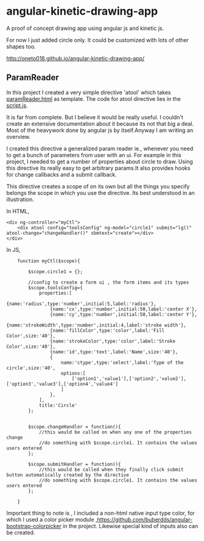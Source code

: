 angular-kinetic-drawing-app
===========================

A proof of concept drawing app using angular js and kinetic js.

For now I just added circle only. It could be customized with lots of other shapes too.

http://oneto018.github.io/angular-kinetic-drawing-app/

ParamReader
------------
In this project I created a very simple directive 'atool' which takes [paramReader.html](https://github.com/oneto018/angular-kinetic-drawing-app/blob/master/paramReader.html) as template. The code for atool directive lies in the [script.js](https://github.com/oneto018/angular-kinetic-drawing-app/blob/master/js/script.js).

It is far from complete. But I believe it would be really useful. I couldn't create an extensive documentation about it because its not that big a deal. Most of the heavywork done by angular js by itself.Anyway I am writing an overview.

I created this directive a generalized param reader ie., whenever you need to get a bunch of parameters from user with an ui. For example in this project, I needed to get a number of properties about circle to draw. Using this directive its really easy to get arbitrary params.It also provides hooks for change callbacks and a submit callback.

This directive creates a scope of on its own but all the things you specify belongs the scope in which you use the directive. Its best understood in an illustration.

In HTML,

	<div ng-controller="myCtl">
		<div atool config="toolsConfig" ng-model="circle1" submit="lg()" atool-change="changeHandler()" sbmtext="create"></div>
	</div>

In JS,

		function myCtl($scope){
			
			$scope.circle1 = {};

			//config to create a form ui , the form items and its types
			$scope.toolsConfig={
				properties:[
					{name:'radius',type:'number',initial:5,label:'radius'},
					{name:'cx',type:'number',initial:50,label:'center X'},
					{name:'cy',type:'number',initial:50,label:'center Y'},
					{name:'strokeWidth',type:'number',initial:4,label:'stroke width'},
					{name:'fillColor',type:'color',label:'Fill Color',size:'40'},
					{name:'strokeColor',type:'color',label:'Stroke Color',size:'40'},
					{name:'id',type:'text',label:'Name',size:'40'},
					{
						name:'ctype',type:'select',label:'Type of the circle',size:'40',
						options:[
							['option1','value1'],['option2','value2'],['option3','value3'],['option4','value4']
						]
					},
				],
				title:'Circle'
			};


			$scope.changeHandler = function(){
				//this would be called on when any one of the properties change 
				//do something with $scope.circle1. It contains the values users entered
			};

			$scope.submitHandler = function(){
				//this would be called when they finally click submit button automatically created by the directive
				//do something with $scope.circle1. It contains the values users entered
			};

		}

Important thing to note is , I included a non-html native input type color, for which I used a color picker module ,https://github.com/buberdds/angular-bootstrap-colorpicker  in the project. Likewise special kind of inputs also can be created. 


